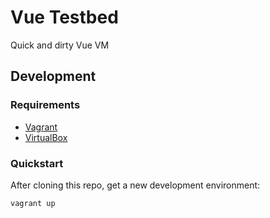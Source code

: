 # Vue Testbed

Quick and dirty Vue VM

## Development

### Requirements

* [Vagrant](http://www.vagrantup.com/downloads.html)
* [VirtualBox](https://www.virtualbox.org/wiki/Downloads)

### Quickstart

After cloning this repo, get a new development environment:

    vagrant up